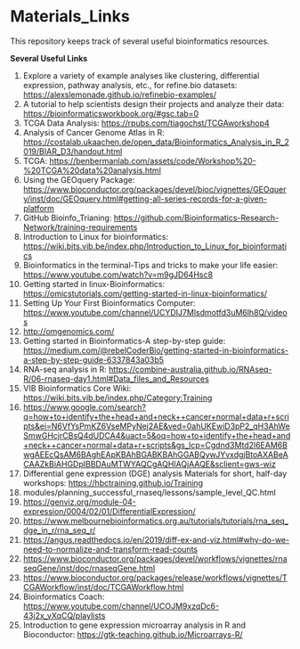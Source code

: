 # Materials_Links
This repository keeps track of several useful bioinformatics resources.

**Several Useful Links**

1. Explore a variety of example analyses like clustering, differential expression, pathway analysis, etc., for refine.bio datasets: https://alexslemonade.github.io/refinebio-examples/
2. A tutorial to help scientists design their projects and analyze their data: https://bioinformaticsworkbook.org/#gsc.tab=0
3. TCGA Data Analysis: https://rpubs.com/tiagochst/TCGAworkshop4
4. Analysis of Cancer Genome Atlas in R: https://costalab.ukaachen.de/open_data/Bioinformatics_Analysis_in_R_2019/BIAR_D3/handout.html
5. TCGA: https://benbermanlab.com/assets/code/Workshop%20-%20TCGA%20data%20analysis.html
6. Using the GEOquery Package: https://www.bioconductor.org/packages/devel/bioc/vignettes/GEOquery/inst/doc/GEOquery.html#getting-all-series-records-for-a-given-platform
7. GitHub Bioinfo_Trianing: https://github.com/Bioinformatics-Research-Network/training-requirements
8. Introduction to Linux for bioinformatics: https://wiki.bits.vib.be/index.php/Introduction_to_Linux_for_bioinformatics
9. Bioinformatics in the terminal-Tips and tricks to make your life easier: https://www.youtube.com/watch?v=m9gJD64Hsc8
10. Getting started in linux-Bioinformatics: https://omicstutorials.com/getting-started-in-linux-bioinformatics/
11. Setting Up Your First Bioinformatics Computer: https://www.youtube.com/channel/UCYDIJ7Mlsdmotfd3uM6lh8Q/videos
12. http://omgenomics.com/
13. Getting started in Bioinformatics-A step-by-step guide: https://medium.com/@rebelCoderBio/getting-started-in-bioinformatics-a-step-by-step-guide-6337843a03b5
14. RNA-seq analysis in R: https://combine-australia.github.io/RNAseq-R/06-rnaseq-day1.html#Data_files_and_Resources
15. VIB Bioinformatics Core Wiki: https://wiki.bits.vib.be/index.php/Category:Training
16. https://www.google.com/search?q=how+to+identify+the+head+and+neck++cancer+normal+data+r+scripts&ei=N6VfYsPmKZ6VseMPyNej2AE&ved=0ahUKEwiD3pP2_qH3AhWeSmwGHcjrCBsQ4dUDCA4&uact=5&oq=how+to+identify+the+head+and+neck++cancer+normal+data+r+scripts&gs_lcp=Cgdnd3Mtd2l6EAM6BwgAEEcQsAM6BAghEApKBAhBGABKBAhGGABQywJYvxdgjBtoAXABeACAAZkBiAHGDpIBBDAuMTWYAQCgAQHIAQjAAQE&sclient=gws-wiz
17. Differential gene expression (DGE) analysis Materials for short, half-day workshops: https://hbctraining.github.io/Training
18. modules/planning_successful_rnaseq/lessons/sample_level_QC.html
19. https://genviz.org/module-04-expression/0004/02/01/DifferentialExpression/
20. https://www.melbournebioinformatics.org.au/tutorials/tutorials/rna_seq_dge_in_r/rna_seq_r/
21. https://angus.readthedocs.io/en/2019/diff-ex-and-viz.html#why-do-we-need-to-normalize-and-transform-read-counts
22. https://www.bioconductor.org/packages/devel/workflows/vignettes/rnaseqGene/inst/doc/rnaseqGene.html
23. https://www.bioconductor.org/packages/release/workflows/vignettes/TCGAWorkflow/inst/doc/TCGAWorkflow.html
24. Bioinformatics Coach: https://www.youtube.com/channel/UCOJM9xzqDc6-43j2x_vXqCQ/playlists
25. Introduction to gene expression microarray analysis in R and Bioconductor: https://gtk-teaching.github.io/Microarrays-R/
